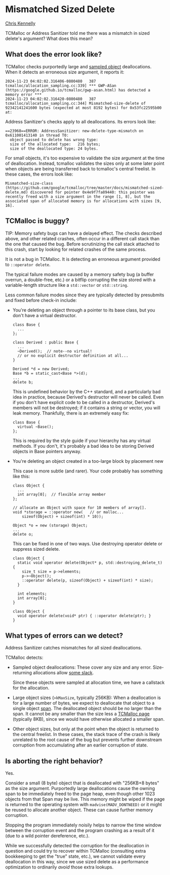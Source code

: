 # Mismatched Sized Delete

[Chris Kennelly](ckennelly@google.com)

<!--*
# Document freshness: For more information, see go/fresh-source.
freshness: { owner: 'ckennelly' reviewed: '2024-12-05' }
*-->

TCMalloc or Address Sanitizer told me there was a mismatch in sized delete's
argument? What does this mean?

## What does the error look like?

TCMalloc checks purportedly large and [sampled object](sampling.md)
deallocations. When it detects an erroneous size argument, it reports it:

```
2024-11-23 04:02:02.316406-0800480   387 tcmalloc/allocation_sampling.cc:339] *** GWP-ASan (https://google.github.io/tcmalloc/gwp-asan.html) has detected a memory error ***
2024-11-23 04:02:02.316420-0800480   387 tcmalloc/allocation_sampling.cc:344] Mismatched-size-delete of 92342141241600 bytes (expected at most 8192 bytes) for 0x53fc22595b00 at:
```

Address Sanitizer's checks apply to all deallocations. Its errors look like:

```
==23968==ERROR: AddressSanitizer: new-delete-type-mismatch on 0x611001413140 in thread T0:
  object passed to delete has wrong type:
  size of the allocated type:   216 bytes;
  size of the deallocated type: 24 bytes.
```

For small objects, it's too expensive to validate the size argument at the time
of deallocation. Instead, tcmalloc validates the sizes only at some later point
when objects are being transferred back to tcmalloc's central freelist. In these
cases, the errors look like:

```
Mismatched-size-class (https://github.com/google/tcmalloc/tree/master/docs/mismatched-sized-delete.md) discovered for pointer 0x4e9f7fa89440: this pointer was recently freed with a size argument in the range [1, 8], but the associated span of allocated memory is for allocations with sizes [9, 16].
```

## TCMalloc is buggy?

TIP: Memory safety bugs can have a delayed effect. The checks described above,
and other related crashes, often occur in a different call stack than the one
that caused the bug. Before scrutinizing the call stack attached to this crash,
start by looking for related crashes of the same process.

It is not a bug in TCMalloc. It is detecting an erroneous argument provided to
`::operator delete`.

The typical failure modes are caused by a memory safety bug (a buffer overrun, a
double-free, etc.) or a bitflip corrupting the size stored with a
variable-length structure like a `std::vector` or `std::string`.

Less common failure modes since they are typically detected by presubmits and
fixed before check-in include:

*   You're deleting an object through a pointer to its base class, but you don't
    have a virtual destructor.

    ```
    class Base {
      ...
    };

    class Derived : public Base {
      ...
      ~Derived();  // note--no virtual!
      // or no explicit destructor definition at all...
    }

    Derived *d = new Derived;
    Base *b = static_cast<Base *>(d);
    ...
    delete b;
    ```

    This is undefined behavior by the C++ standard, and a particularly bad idea
    in practice, because Derived's destructor will never be called. Even if you
    don't have explicit code to be called in a destructor, Derived's members
    will not be destroyed; if it contains a string or vector, you will leak
    memory. Thankfully, there is an extremely easy fix:

    ```
    class Base {
      virtual ~Base();
    };
    ```

    This is required by the style guide if your hierarchy has any virtual
    methods. If you don't, it's probably a bad idea to be storing Derived
    objects in Base pointers anyway.

*   You're deleting an object created in a too-large block by placement new

    This case is more subtle (and rarer). Your code probably has something like
    this:

    ```
    class Object {
      ...
      int array[0];  // flexible array member
    };

    // allocate an Object with space for 10 members of array[].
    void *storage = ::operator new(   // or malloc...
        sizeof(Object) + sizeof(int) * 10));

    Object *o = new (storage) Object;
    ...
    delete o;
    ```

    This can be fixed in one of two ways. Use destroying operator delete or
    suppress sized delete.

    ```
    class Object {
      static void operator delete(Object* p, std::destroying_delete_t) {
        size_t size = p->elements;
        p->~Object();
        ::operator delete(p, sizeof(Object) + sizeof(int) * size);
      }

      int elements;
      int array[0];
    }
    ```

    ```
    class Object {
      void operator delete(void* ptr) { ::operator delete(ptr); }
    }
    ```

## What types of errors can we detect?

Address Sanitizer catches mismatches for all sized deallocations.

TCMalloc detects:

*   Sampled object deallocations: These cover any size and any error.
    Size-returning allocations allow
    [some slack](https://www.open-std.org/jtc1/sc22/wg21/docs/papers/2023/p0901r11.html#sizeddelete).

    Since these objects were sampled at allocation time, we have a callstack for
    the allocation.

*   Large object sizes (`>kMaxSize`, typically 256KB): When a deallocation is
    for a large number of bytes, we expect to deallocate that object to a single
    object [span](design.md#spans). The deallocated object should be no larger
    than the span. It cannot be any smaller than the size less a
    [TCMalloc page](design.md#pagesize) (typically 8KB), since we would have
    otherwise allocated a smaller span.

*   Other object sizes, but only at the point when the object is returned to the
    central freelist. In these cases, the stack trace of the crash is likely
    unrelated to the root cause of the bug but prevents further downstream
    corruption from accumulating after an earlier corruption of state.

## Is aborting the right behavior?

Yes.

Consider a small (8 byte) object that is deallocated with "256KB+8 bytes" as the
size argument. Purportedly large deallocations cause the owning span to be
immediately freed to the page heap, even though other 1023 objects from that
Span may be live. This memory might be wiped if the page is returned to the
operating system with `madvise(MADV_DONTNEED)` or it might be reused to allocate
another object. These can cause further memory corruption.

Stopping the program immediately noisily helps to narrow the time window between
the corruption event and the program crashing as a result of it (due to a wild
pointer dereference, etc.).

While we successfully detected the corruption for the deallocation in question
and could try to recover within TCMalloc (consulting extra bookkeeping to get
the "true" state, etc.), we cannot validate every deallocation in this way,
since we use sized delete as a performance optimization to ordinarily *avoid*
those extra lookups.

